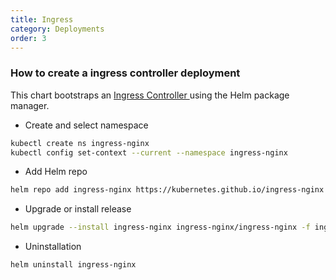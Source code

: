 ```yaml
---
title: Ingress
category: Deployments
order: 3
---
```


<!-- ## How to create a ingress controller deployment -->
### How to create a ingress controller deployment
This chart bootstraps an <a href="https://kubernetes.github.io/ingress-nginx/" target="_blank"> Ingress Controller </a>  using the Helm package manager. 

* Create and select namespace
```bash
kubectl create ns ingress-nginx
kubectl config set-context --current --namespace ingress-nginx
```

* Add Helm repo
```bash
helm repo add ingress-nginx https://kubernetes.github.io/ingress-nginx 
```

* Upgrade or install release
```bash 
helm upgrade --install ingress-nginx ingress-nginx/ingress-nginx -f ingress/values.yaml  
```

* Uninstallation
```bash
helm uninstall ingress-nginx  
```
